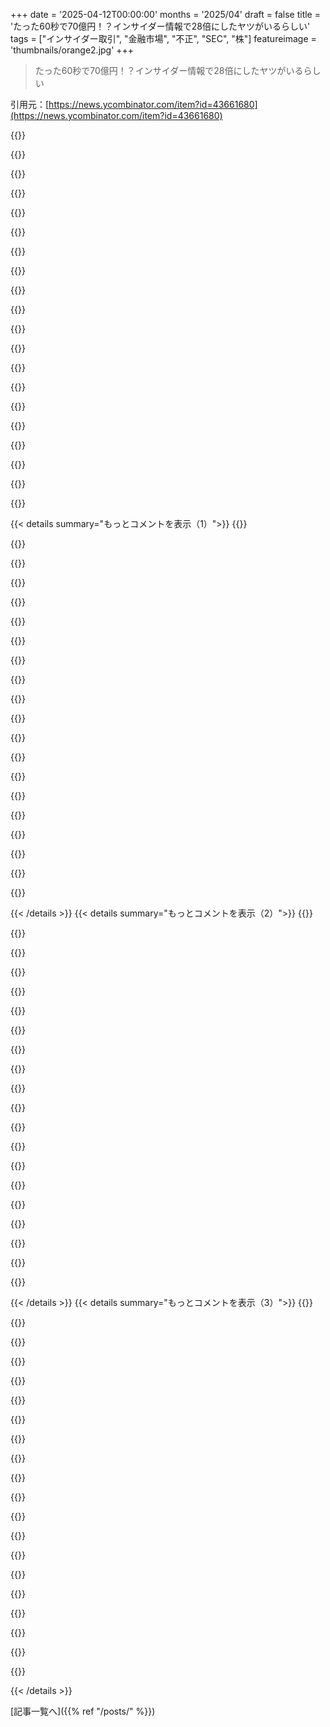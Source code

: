 +++
date = '2025-04-12T00:00:00'
months = '2025/04'
draft = false
title = 'たった60秒で70億円！？インサイダー情報で28倍にしたヤツがいるらしい'
tags = ["インサイダー取引", "金融市場", "不正", "SEC", "株"]
featureimage = 'thumbnails/orange2.jpg'
+++

> たった60秒で70億円！？インサイダー情報で28倍にしたヤツがいるらしい

引用元：[https://news.ycombinator.com/item?id=43661680](https://news.ycombinator.com/item?id=43661680)

{{<matomeQuote body="誰が取引したかなんて分からんし、何を知ってたかも不明だよねー。って、実はみんな知ってるんだよ。SECがCATっていう“株式版XKEYSCORE”を持ってるから。政府が本気出せば、誰が取引したかマジで特定できる。でもさ、インサイダーは“家の中”にいるんじゃない？<br><br>＞“誰が取引したかなんて分からんし、何を知ってたかも不明だよねー。って、実はみんな知ってるんだよ。SECがCATっていう“株式版XKEYSCORE”を持ってるから。政府が本気出せば、誰が取引したかマジで特定できる。でもさ、インサイダーは“家の中”にいるんじゃない？”" userName="hdevalence" createdAt="2025-04-12T06:00:45" color="#ff5733">}}

{{<matomeQuote body="インサイダー取引の調査って、何で決まるんだろ？ 幹部の圧力とか受けないように守られてるもんだと思ってたんだけど。" userName="sebasv_" createdAt="2025-04-12T06:08:59" color="">}}

{{<matomeQuote body="誰が守るんだろ？ 今のアメリカ政府って、めっちゃ広い範囲で行政権力を行使してるじゃん。“独立”してる機関にまで。法律の専門家じゃないけど、裁判所が最終的な判決を下さない限り、行政権力から守られてる人はいないって考えた方がいいかもね。" userName="tdb7893" createdAt="2025-04-12T06:39:50" color="">}}

{{<matomeQuote body="どんな経済システムも、ある程度の妥協が必要だよね。資本主義が腐りきらないように、強い規制が必要不可欠。今は、ガードレールとか交通標識とか、道路の整備員とか、全部取り払われてるのを見てる感じ。ハイウェイパトロールは、ハイウェイ強盗団に取って代わられたし。もっと悪くなってからじゃないと良くならないかも。" userName="mullingitover" createdAt="2025-04-12T06:25:40" color="#45d325">}}

{{<matomeQuote body="誰かが“信頼は効率的だ”ってコメントしてたの最近読んだんだけど、まさにアメリカが、信頼度が高いビジネス環境から低いビジネス環境に退化してるのを目撃してるよね。“信頼度が低いビジネス環境”って、汚職が蔓延してる国のことを指す婉曲表現じゃん。マジで悲しいわ。" userName="consumer451" createdAt="2025-04-12T06:37:30" color="#45d325">}}

{{<matomeQuote body="悲しいだけじゃないよね。信頼度が低いビジネス環境の国が、あんなに莫大な政府の借金を抱えて、自国の通貨が世界の基軸通貨であり続けられると思う？ 色んな意味で、悲しみしかないわ。" userName="rapnie" createdAt="2025-04-12T07:17:22" color="">}}

{{<matomeQuote body="もう手遅れだと思う。数年、いや10年くらいかかるかもしれないけど、USDが基軸通貨じゃなくなるのはマジ。" userName="radicalbyte" createdAt="2025-04-12T07:27:29" color="">}}

{{<matomeQuote body="もはやUSDが基軸通貨である理由がない。だって、アメリカって何も作ってないじゃん。" userName="cft" createdAt="2025-04-12T07:39:35" color="">}}

{{<matomeQuote body="それってアメリカ人だけが得してるってことだよね。その2つが終わるのは、ブラジル人とか中国人とかカナダ人とか、フランス人とか、基本的に他の全ての人にとって良いことだよ。" userName="impossiblefork" createdAt="2025-04-12T07:58:19" color="">}}

{{<matomeQuote body="そうかな？ アメリカ軍が世界の貿易のために平和を保ってる部分もあると思うけど… いつも成功してるわけじゃないけどさ。それって、基軸通貨を持ってて、お金を自由に印刷できるからできること。アメリカはめちゃくちゃ得してる。でも、他の国も恩恵を受けてるんだよね。それがなくなったら、アメリカだけじゃなくて、他の国にも影響があると思うよ。アメリカがダメになることが、他の国にとって良いこととは限らない。" userName="StormChaser_5" createdAt="2025-04-12T08:32:22" color="#785bff">}}

{{<matomeQuote body="マジでそう思わないんだよね。フランスとイギリスだけで貿易ルート守れてた時代もあったし。大した出費じゃないと思うよ。アメリカ以外は、混乱が終われば基本みんな得するし。まあ、クラッシュは避けられないだろうけど、これは今回の件があってもなくても同じだったと思うな。" userName="impossiblefork" createdAt="2025-04-12T11:51:32" color="">}}

{{<matomeQuote body="同意だね。Pax Americanaはアメリカの宿敵にとっても良かったと思う。みんな安定を愛してたんだよ、敵も味方も。それが無くなったからみんな困るんだよ。個人的にはPax Europaの時代が来るのが楽しみ。それが唯一の道だよ。" userName="consumer451" createdAt="2025-04-12T09:36:04" color="#ff33a1">}}

{{<matomeQuote body="ダウン वोटされるの覚悟で言うけど、どうせ焼け野原になるなら言わせてもらうわ。「俺はまだTrumpの方が左翼政府よりマシ」って思ってる有権者が多いと思う。<br>・左翼のwokenessはやりすぎじゃない？俺は直接脅かされてるんだよ。あんな革命的なことする必要あった？まともな奴らがみんなTrumpに投票するように仕向けたよね？もう少し民主的に、白人男性にも譲歩できなかった？譲歩しなかったからTrumpに投票するんだよ？それで左翼は何を得たの？<br>・節約は必要だった。左翼はそれを拒否して、公共事業を増やして、1学期あたり数兆ドルの借金を作った。いつか止めなきゃいけないのに、左翼は止まらないから、国民は公共支出を止めるTrumpに投票するんだよ。Trumpはアメリカを清算する役目を担うんだ。左翼は自分たちで節約しないから、誰かが代わりに節約するんだよ。<br>この動きは左翼への反動なんだよ。左翼は譲歩しない。だから両陣営とも焼け野原政策になる。一体何を得たんだろうね？<br>閉鎖的な左翼は政権を取ったらまた数兆ドルの公共支出を再開すると思う？左翼は実力主義、政府の安定、結婚してる男性、職場の男性、男性の経済的安定に対する直接的な脅威だと思う？左翼は自分たち以外の気持ちを少しも気にしないと思う？" userName="eastbound" createdAt="2025-04-12T08:30:27" color="">}}

{{<matomeQuote body="北欧出身の白人男性として、最近の左翼のせいで、世界の不正は全部俺のせい、民族とか性別とか性的指向が人間を定義するって学んだわ。そりゃあ、今のシステムが自分たちの存在を望ましくないものとして描こうとしてるなら、抗議票を入れる人もいるよね。何十年も逆戻りして、肌の色みたいな外部要因に焦点が戻ってきちゃった。<br>極右とかヘイトは支持しないけど、俺の”種類”に対するヘイトみたいに見えたんだよね。俺は自分で選んだわけじゃないのに。<br>借金ってそんなに悪いものなの？レバレッジ投資みたいなもんじゃない？もしアメリカがもう少し有能なリーダーを選んで、少なくとも今の地位を維持できてたら、借金なんて返さなくてもよかったんじゃない？" userName="slopslop" createdAt="2025-04-12T09:32:01" color="">}}

{{<matomeQuote body="＞I’m responsible for all the world’s injustices and ethnic/gender/sexual preference defines a human.<br>＞あなたはそんなことないから安心して。でも、この藁人形への恨みがあなたの政治観の主な原動力になったら、ほんの少しだけそうなるかもね。" userName="tmcb" createdAt="2025-04-12T10:31:31" color="">}}

{{<matomeQuote body="＞wokeness on the left… I am directly threatened by their program.<br>＞具体的にどんな脅威を感じてるのか、白人男性へのどんな譲歩を求めてるのか教えてくれない？" userName="miramba" createdAt="2025-04-12T09:03:00" color="">}}

{{<matomeQuote body="炭水化物を摂りすぎてる人が医者に「もっと炭水化物を減らすべきだ」って言われたからって、炭水化物を完全に絶つ必要はないんだよ。<br>男性はどの国でも約50%を占めてる。もし権力とか名誉がある地位で男性が過剰に多いなら、それは不均衡があるってことだよ。みんな言い訳を考えるだろうけど、不均衡があることは否定できない。" userName="tmcb" createdAt="2025-04-12T10:24:50" color="">}}

{{<matomeQuote body="これはアイデンティティ政治って言うんだよ。他者をその人口統計学的分類で判断するの。スキルベースとか実力ベースの昇進を”バランス”で置き換えるのは、歴史的な流れとは真逆の人種差別であり性差別だよ。この意見はアメリカの多くの人が抱いてる譲らない立場の一部だよ。この立場はアメリカの公開選挙で何度も負けてる。" userName="mistrial9" createdAt="2025-04-12T14:54:17" color="">}}

{{<matomeQuote body="むしろ逆だよ。必要なスキルと能力を持った他の層の人材が見つからない理由はないと思ってる。そうじゃないなら、そうならない理由があるはずで、現状の不均衡が完璧だと思ってる人は、それに対する合理的な説明が必要だよ。何か説明できる？" userName="tmcb" createdAt="2025-04-12T15:10:52" color="#785bff">}}

{{<matomeQuote body="政府が専業主婦の50%を男性にしろって命令するのかな？他の人も言ってるように、男性を職場や家庭から追い出す（女性に有利な親権とかで）と、ただの無職の暇な男たちが増えて、革命のタネになるだけじゃん？50/50が目標なら、大学の学生とか看護師、教師みたいに男性が少ない場所にもっと男性を増やすように政府が動くべきじゃないの？" userName="klipt" createdAt="2025-04-12T15:25:06" color="">}}

{{< details summary="もっとコメントを表示（1）">}}
{{<matomeQuote body="なんか他のコメントに返信できないんだよね。ごめん、うまく言えなかった。＂働く人々＂って言うべきだった。女性の問題として捉えたのは、あなたがその解決策として男性に場所を譲らせるって言ったから。<br>Re: 男性の問題を持ち出すのがタブー視されてる件だけど、それは言葉の問題かもね。「男VS女」みたいに言うと、みんな引いちゃう。「ほら、大学に行けるはずの優秀な若者が、不景気だからって仕事を探してるんだ」みたいに言えば、耳を傾けてくれるかも。<br>編集：もしかしたら「EKSUSE MEE？？？なんで女性じゃないの？？？」って言われるかもね。ムカつくけど、彼らは正しいのかな？そう思うなら認めればいいし、そう思わないなら、もっと詳しく教えてほしい。それが政治ってもんでしょ。" userName="tmcb" createdAt="2025-04-12T16:03:03" color="">}}

{{<matomeQuote body="具体的な例を見てみよう。<br>＞https://pmc.ncbi.nlm.nih.gov/articles/PMC3175099/#S12title＂<br>男性の家庭内暴力被害者の約40%が、自分が加害者だと訴えられてるんだって。偶然だと思うけど、家庭内暴力に関する連邦法は「Violence Against Women Act（女性に対する暴力防止法）」って名前で、男性が被害者になり得ないっていう偏見を助長してる。<br>どうすれば左派の人たちに嫌われずに、男性被害者の状況を改善できる？「消防士」って言うのが性差別だって言う人たちが、この法律の名前は性差別じゃないって言うんだから。" userName="klipt" createdAt="2025-04-12T16:16:43" color="#ff33a1">}}

{{<matomeQuote body="人文科学の研究助成金を打ち切るとか脅したらダメだよ。そうしないと、こんな研究ができなくなっちゃうからね…って話が逸れた。<br>「Violence Against Women Act」は1994年のもの。当時の統計では、家庭内暴力の被害者は女性の方が圧倒的に多かった。最近の統計を探したけど、これはとても深刻な問題だから、もっと慎重に扱うべきだね。だからこそ、これを「男VS女」の争いの道具として使うべきじゃないと思うんだ。問題を解決したいのか、それとも政敵を攻撃する武器として使いたいのか？" userName="tmcb" createdAt="2025-04-12T16:44:12" color="">}}

{{<matomeQuote body="労働災害のほとんどは男性に起こるけど、「男性のための労働安全法」なんて作ったら、きっと性差別だって言うでしょ。男性の暴力被害者を保護しない法律は、同じように性差別だよ。<br>ダブルスタンダードが目に見えてる。左派は明らかに「女性の利益」を優先する政党だって認めて、男性の票を諦めたら？" userName="klipt" createdAt="2025-04-12T17:50:19" color="">}}

{{<matomeQuote body="労働安全衛生法（OSH Act）は1970年に制定されたんだね。なんで「男性のための」って名前じゃないんだろう？<br>めんどくさいから、これが一番いいグラフかな。<br>＞https://fitsmallbusiness.com/wp-content/uploads/2021/04/Info...＂<br>この政策はとても効果的で、1972年から2019年の間に70%も減少してる。<br>もっと減らせる？たぶんね。<br>もし、男性が不均衡に直面している問題に対処して、さらに減少させるような法律ができたとしても、私は反対しないよ。（個人的には「No More Balls Stuck in the Cogs Act（歯車にボールが挟まるのをなくす法律）」を支持するよ）。" userName="tmcb" createdAt="2025-04-12T18:09:27" color="#ff5c5c">}}

{{<matomeQuote body="トランプと実力主義？正気かよ。ヘグセスって、妻に暴力を振るったりアルコール依存症のTV司会者が、世界最強の軍隊を率いるべきだって？ブレット・カバノーって、ほぼ間違いなくあの女性を襲った男を、最高裁判事に無理やりねじ込むのか？（FBIの捜査も阻止して）。お前らは、そういう欠点を言い訳するんだろ？<br>正直、このスレッドは、一部の白人男性の弱くて脆いエゴを露呈したね。お前らの仲間はずっと楽をしてきたんだ。まあ、お前らを「敵」にしたレトリックはマジでクソだけど（世界一の大金持ちの心を毒したくらいだし）、甘やかすとでも思った？<br>ハハ、世界全体（白人）で真実和解委員会を開いて、男性が自分たちの特権について話し合って、平等な世界にするために何を変えられるか議論すべきかもね。（白人だけじゃなくて、世界中の男性が暴政を敷いてきたんだから。でも、それって抑圧すべきじゃない動物的な本能なのかも）。でも、「委員会」があっても、弱いエゴを持つ人たちは自分たちへの暴政だって騒ぐだろうね。まるで州が南北戦争を教育から隠したり、構造的な人種差別や「クリティカル・レース・セオリー」について議論することさえ許さないのと同じだ。（あーあ、これで君を刺激しちゃったらごめんね。もし君をからかうなら、今すぐスノーフレークって呼ぶよ）。" userName="netsharc" createdAt="2025-04-12T10:11:10" color="">}}

{{<matomeQuote body="うちの妻は、最高裁判事が全員女性になったら、フェミニズムが成功したってわかるって言うんだ。俺は、軍隊が全員女性になったら、フェミニズムが成功したってわかるって言うよ。" userName="afpx" createdAt="2025-04-12T13:38:47" color="">}}

{{<matomeQuote body="どこの左派の話をしてるんだ？アメリカの民主党は、アメリカ国外から見ればネオリベだよ。「左派」って呼ぶのは、アメリカの社会がどれだけ妄想に取り憑かれてるかを示してるだけだ…" userName="master-lincoln" createdAt="2025-04-12T09:05:16" color="">}}

{{<matomeQuote body="「強力な規制」って何を意味するかによるね。法律に書いてある規制は、その通りに執行されるべきだ。その意味では同意する。でも、法律に書いてある規制をすべて維持する必要があるとは限らない。<br>例えば、インサイダー取引を合法化するのは全然ありだよ。（実際、アメリカのインサイダー取引の定義は、フランスで使われているものとは大きく異なる。だから、アメリカで長年合法だったことが、フランスでは違法だったとしても、経済が崩壊することはない。）<br>一部の規制だけを、行政の気まぐれで施行したりしなかったりするのは、理想的とは言えないね。" userName="eru" createdAt="2025-04-12T06:35:19" color="">}}

{{<matomeQuote body="これからもっと悪くなるかもね。大事なのは、絶対に良くなるって保証はないってこと。人間って“正義”とか“繁栄”に向かってるって思いがちだけど、それって傲慢かもよ。Stalin/Leninが勝ってたかもしれないし、HitlerやNapoleonだってありえたんだから。マジで悪くなる可能性もある。" userName="delusional" createdAt="2025-04-12T07:27:50" color="">}}

{{<matomeQuote body="抑圧とか腐敗ってマジ金かかるんだよね。そういうシステムは長期的には競争力ないと思うな。" userName="johanvts" createdAt="2025-04-12T07:38:20" color="">}}

{{<matomeQuote body="資本主義がマジでうまくいくのは、たった一つのルール、つまり完全な透明性がある場合なんだよね。だって、古典的な自由市場競争の定義に従えば、消費者はすべての製品について完璧な知識を持ってて、製品はめっちゃ似てて…みたいな感じじゃん？White Houseの誰かがインサイダー取引したって別に良くね？透明なシステムなら、みんながすべての取引を追跡して、何かヤバいことが起きてるって気づいて、それに対応できるじゃん。" userName="Almondsetat" createdAt="2025-04-12T09:01:13" color="#38d3d3">}}

{{<matomeQuote body="領収書は4年くらい保管して、政府が変わって1分後に話すんだ。次の選挙よりもずっと前に終わらせる。" userName="richardw" createdAt="2025-04-12T06:20:13" color="">}}

{{<matomeQuote body="運が良ければ、議会が変わる2年後まで待つだけで済むかもね。" userName="eru" createdAt="2025-04-12T06:35:43" color="">}}

{{<matomeQuote body="選挙があるって決めつけるのは大胆だね。何か緊急事態、本物でも偽物でも自作自演でもいいんだけど、起きて『いやー、国家の危機が終わるまで選挙は無理っしょ』ってなるだけじゃん。" userName="mattkevan" createdAt="2025-04-12T08:01:56" color="">}}

{{<matomeQuote body="それってUkraineみたいな？" userName="koolba" createdAt="2025-04-12T08:15:11" color="">}}

{{<matomeQuote body="あいつら文字通り命かけて戦ってんだぞ。戦時中に選挙なんて誰もしたくないだろ、特に投票所が標的になるからね。MAGAの言い分はやめとけ。" userName="multjoy" createdAt="2025-04-12T08:25:46" color="">}}

{{<matomeQuote body="徴兵された人たちは反対するかもね。平和的な解決策を追求するリーダーを望んでるかも、脱走兵の多さがそれを裏付けてるし。" userName="thatcat" createdAt="2025-04-12T11:31:50" color="">}}

{{<matomeQuote body="もしかしたらTrumpの友達かもね。Pelosiの友達かも。議員本人かも！『ルールはあなたのため、私のためじゃない』ってね。" userName="jwilber" createdAt="2025-04-12T06:53:34" color="#38d3d3">}}

{{<matomeQuote body="404 Mediaが月曜日に記事にしてたよ[1]。中国以外のすべての国に対する関税が90日間停止されるってニュース。<br>公式発表の数日前に公開されたんだってさ。<br>つまり誰かが、他の誰よりも先に何かを知ってたってことだね。<br>[1] https://www.404media.co/benzinga-news-service-that-falsely-r..." userName="ctippett" createdAt="2025-04-12T06:39:05" color="#ff33a1">}}


{{< /details >}}
{{< details summary="もっとコメントを表示（2）">}}
{{<matomeQuote body="うまい隠蔽工作だな。無名の小さなメディアを通じて噂を広める（他の噂と一緒に）。<br>で、もし質問されたら、そこで聞いたって言えばいい。" userName="w10-1" createdAt="2025-04-12T07:52:17" color="">}}

{{<matomeQuote body="Benzingaは全然小さなメディアじゃないよ。Interactive Brokersとか、ニュースを顧客に配信してる取引プラットフォームも結構ある。" userName="tirant" createdAt="2025-04-12T08:28:51" color="#ff5c5c">}}

{{<matomeQuote body="Benzingaには40人くらいのライターがいるんじゃないかな。<br>他のプラットフォームにも配信してるし。<br>リアルタイムのウェブトラフィックとか、tickerのデータとかをヘッジファンドに売って、彼らがその情報で取引するんだよ。" userName="tradethedelta" createdAt="2025-04-13T02:00:25" color="#ff5c5c">}}

{{<matomeQuote body="こういう取引は、個別の株のニュースが出る前に結構頻繁にあるんだよね。<br>SECのインサイダー取引の事例を調べてみて。<br>オプション取引だと、市場が同じように動いてない限り、かなり明白だよ。<br>オプションの売り手は怪しいと思ったら報告するし。<br>問題は、SECもDOJもこれを追求する気がないみたいだってこと。" userName="Quarrel" createdAt="2025-04-12T06:17:01" color="#785bff">}}

{{<matomeQuote body="＞こういう取引は結構頻繁にある<br>この記事では、政府発表のニュースが出る前に、これほどの規模の急騰は珍しいってことが示されてるんじゃない？<br>取引の”種類”はどうでもよくて、リスクが高いから通常は取引量が少ないってこと。" userName="w10-1" createdAt="2025-04-12T07:55:32" color="">}}

{{<matomeQuote body="＞この記事では、これほどの規模の急騰は珍しいってことが示されてる<br>そんなことないよ。もし本当に珍しいなら、ニュースが出る前に市場が反応してるはず。" userName="dist-epoch" createdAt="2025-04-12T11:53:23" color="">}}

{{<matomeQuote body="主要な指数で起こるのは珍しいってこと。<br>個別の株ではよくあるけど、主要なニュースを動かすような人たちはリークしないし、もししたら徹底的に調査されるよ。<br>もしJerome Powellが予想外に利下げを発表する20分前にこれが起こったらどうなる？" userName="Quarrel" createdAt="2025-04-12T12:31:31" color="#45d325">}}

{{<matomeQuote body="＞オプションだけじゃない。午後1時1分ESTに、SPY株自体の取引量も急増した。その1分間で約275万株が買われた。<br>これは普通のことで、マーケットメーカーが250万ドルのコールオプションを売った後のヘッジだよ。<br>計算は合うよ。85セントなら294万のコールオプション。9ドル上ならデルタは1以下だから、デルタをヘッジするには200万株以上買う必要があるだろうね。残りの275万株は通常のSPY取引。" userName="misja111" createdAt="2025-04-12T13:25:20" color="#785bff">}}

{{<matomeQuote body="この記事は怒りを煽るのが目的だよ。HNはそれに乗っかってるけど想定内。<br>論理に長けてる人たちも、バイアスには弱いんだよね。<br>煙は出てるけど、証拠はまだない。<br>もっと詳細が必要だよ：<br>・ファンドか個人か？<br>・トレーダーは普段からこういう取引をするのか？<br>SPYでデイトレしてて、データもたくさんあるから、そう思う。<br>俺の予想は、トレーダーが普段から少額の取引をしてて、市場のボラティリティと、関税解除のフェイクニュースで、急反発する確率が高いと判断したんじゃないかな。" userName="Shocka1" createdAt="2025-04-15T14:22:43" color="">}}

{{<matomeQuote body="数年前、アメリカは中国を「為替操作国」ってレッテル貼りしたよね。この調子でアメリカ経済の pump and dumping を繰り返してたら、そのうち世界中から同じように見なされて、アメリカ国債とか米ドルが基軸通貨としての地位を失うかもね。こんなことしてたら不安定すぎるもん。そうなったとき、トランプがそれを戦争の口実に使わないといいけど。" userName="testing22321" createdAt="2025-04-12T12:25:38" color="">}}

{{<matomeQuote body="自分たちが長年やってきたことを考えると、ずいぶんと偽善的だよね。" userName="EasyMark" createdAt="2025-04-13T19:01:18" color="">}}

{{<matomeQuote body="空母打撃群が2つも展開して、B2爆撃機もディエゴ・ガルシアに移動したんだって。どうなることやら。" userName="sorokod" createdAt="2025-04-12T13:06:35" color="">}}

{{<matomeQuote body="インサイダー取引の全貌を示す追跡記事があったよ。<br>＞前の投稿では、250万ドルのオプションポジションが1時間以内に7000万ドルに変わった例を取り上げたけど、それだけじゃ全体像を見誤る可能性がある。<br>＞実際には、広範囲な活動が見られたんだ。多数の熟練したトレーダーが、SPYの複数のストライク価格（$504、$505、$507、$509）に慎重にポジションを配置し、QQQでも同様の取引が行われた。<br>＞パターンは単一の取引やストライク価格に限定されず、ニュースが流れる前の重要な30分間に確立された、組織的なポジションの波だった。<br>＞まるで宝くじの抽選直前に、特定の数字の組み合わせの宝くじを何千枚も購入するようなものだ。<br>https://data-and-politics.ghost.io/this-is-what-insider-trad…" userName="mentalgear" createdAt="2025-04-12T06:39:21" color="#45d325">}}

{{<matomeQuote body="MAGAの支持者は、こんなこと許せるの？これって原則に対する裏切り行為だよ。まるで”Main Street”の時代が来るとか言ってたのが嘘みたいだ。<br>https://x.com/SecScottBessent/status/1910000578198986822" userName="qwertox" createdAt="2025-04-12T08:46:32" color="#785bff">}}

{{<matomeQuote body="これって、議員たちが何十年もやってきたことと本質的に何か違うの？インサイダー取引とか汚職とか、全部当たり前になっちゃってるじゃん。" userName="tomp" createdAt="2025-04-12T19:04:37" color="#ff5733">}}

{{<matomeQuote body="そもそも、連中がそんなこと耳にすると思ってんの？笑" userName="barbazoo" createdAt="2025-04-12T14:59:52" color="">}}

{{<matomeQuote body="＞MAGAの支持者は、こんなこと許せるの？<br>一時的に恥をかいているだけの億万長者だと思ってるんじゃない？" userName="bregma" createdAt="2025-04-12T11:15:07" color="">}}

{{<matomeQuote body="中国との“deal”が成立したら、今回よりもっとヤバいこと(100倍規模!?)が起きるんじゃないかなーって想像しちゃう。" userName="ojbyrne" createdAt="2025-04-12T06:00:14" color="">}}

{{<matomeQuote body="この記事に足りないのは、こういうデカい賭けがどれくらいの頻度で起こるかって情報だよね。2008年と2009年のデータしかないし。筆者の言うことはわかるけど、こんなデカい賭け、特に0DTEs(2008年には存在しなかったと思うけど)がマジでレアだって証拠がもっと欲しいな。" userName="TheAlchemist" createdAt="2025-04-12T09:16:51" color="">}}

{{<matomeQuote body="驚くのは、共和国がどれだけあっけなく、簡単に、そして安価に解体されたかってことと、権力側からの抵抗がほとんどなかったことだよね。<br>Trump v．United States[1]で、選ばれてない党派が勝手に大統領免責を捏造したのが頂点。つまり、法的な影響はマジでゼロ。たとえあったとしても、取り締まる機関は弱体化させられたり、腰巾着がトップに据えられたりしてる。<br>これが今のkleptocracyってやつ。誰も助けに来ない。野党(民主党)は、アメリカ帝国主義を守る方が選挙で勝つよりも大事な、無力な操り人形。<br>状況は悪化する一方だろうね。<br>[1]: https://en．wikipedia．org/wiki/Trump_v．_United_States" userName="jmyeet" createdAt="2025-04-12T06:26:37" color="#38d3d3">}}


{{< /details >}}
{{< details summary="もっとコメントを表示（3）">}}
{{<matomeQuote body="ほんとそれなー。誰も助けてくれないよね。<br>立ち上がって行動するのは、普通の市民だけだ。" userName="kilroy123" createdAt="2025-04-12T06:55:26" color="">}}

{{<matomeQuote body="この記事も参考になるかも:<br>＞This Is What Insider Trading Looks Like”<br>https://data-and-politics．ghost．io/this-is-what-insider-trad…" userName="boshomi" createdAt="2025-04-12T09:09:34" color="">}}

{{<matomeQuote body="表に出てるのは、図々しいかマヌケなやつらだけだよ。インサイダー情報をこっそり買って、時間をかけてばら撒く奴らのことは、絶対にバレない。" userName="torginus" createdAt="2025-04-12T06:21:56" color="">}}

{{<matomeQuote body="フランス人研究者の入国拒否の話なら、それはフェイクニュースだよ。<br>＞問題のフランス人研究者は、Los Alamos National Laboratoryの機密情報を許可なく持ち出し、それを隠蔽しようとしたことを認めてる。<br>＞政治的な信念に基づく排除って主張は、明らかに嘘だ。<br>https://www．snopes．com/news/2025/03/20/french-researcher-den…" userName="anonfordays" createdAt="2025-04-12T21:24:47" color="#ff5733">}}

{{<matomeQuote body="書類はちゃんと準備しといた方がいいよ。ただ飛行機に乗せられて送り返されるだけじゃなくて、最近は手錠をかけられてICEの施設に数日から数週間ぶち込まれるケースも多いからね。<br>https://www．usatoday．com/story/news/nation/2025/04/12/ice-to…<br>https://beatofhawaii．com/why-these-hawaii-travelers-were-jai…" userName="EasyMark" createdAt="2025-04-13T19:03:14" color="#785bff">}}

{{<matomeQuote body="アメリカに来る人って、なんか当然みたいな態度多くね？まるで自分の存在がプレゼントで、無条件に入国できるのが当たり前みたいな。ここ何十年も、みんなUSの税関とか移民局をナメてたんだよ。それが今、アメリカが韓国とか日本とかイスラエルとかスイスとかベトナム並みに移民法を厳しくしたら、みんな文句タラタラ。おかわり自由じゃなくなったんだよ。昔そうだったからって、おかわりが当然だと思わないで。" userName="anonfordays" createdAt="2025-04-13T20:01:41" color="">}}

{{<matomeQuote body="「入国拒否」って、ちょっと婉曲表現すぎない？もしかしたら、<br>・いつまで経っても釈放されず、何が悪いのかも教えてもらえない<br>・裸にされて冷たい水ぶっかけられる<br>・もっとヤバいこと…その日の状況次第だけど<br>ってこともあり得るんだぜ？<br>「自分は欧米出身で肌の色も白いから大丈夫」とか思ってたら大間違い。最近の例を見ればわかるっての¹。ICEは今や国境で「違法な思想」まで取り締まろうとしてるみたいだし²。<br>こういう恣意的な逮捕とか、法の支配を無視して忠誠心を重視するやり方は、マジで独裁国家みたい。世界はもう、アメリカに全部賭けるのはやめた方がいいかもね。<br>¹: ドイツ、2025年2月 – 旅行者が16日間拘束され、理由もわからず強制送還。https://www.cbsnews.com/news/us-immigration-detaining-europe...<br>UK、2025年3月 – バックパッカーがカナダ国境で3週間拘束、起訴なし。https://www.theguardian.com/us-news/2025/mar/22/tourism-trum...<br>ドイツ、2025年3月 – ビザ免除プログラムで入国した人が45日間拘束、理由は不明。https://www.pbs.org/newshour/world/u-s-detention-of-european...<br>カナダ、2025年3月 – 有効なビザを持った女性が国境で12日間拘束。https://www.cbsnews.com/news/us-immigration-detaining-europe...<br>UK、2025年3月 – パンクバンドがLAXで入国拒否、拘束。https://www.theguardian.com/us-news/2025/mar/22/tourism-trum...<br>ドイツ、2025年3月 – グリーンカード保持者がボストン空港で拘束。https://www.theguardian.com/us-news/2025/mar/22/tourism-trum...<br>複数、2025年3月 – ICEがニューメキシコ州で48人を逮捕、原因/詳細は不明。https://www.newyorker.com/news/the-lede/the-mystery-of-ices-...<br>²: ICEが最近、「ヤバい」マーケティング写真を投稿。https://www.newsweek.com/ice-illegal-ideas-border-security-s..." userName="atoav" createdAt="2025-04-12T08:38:33" color="#38d3d3">}}

{{<matomeQuote body="いやいや、メディアに出てこない闇のケースも結構あるんだって。例えば、150万円のクルーズ旅行を予約してた人が、フライトの乗り継ぎが「普通じゃない」って理由で入国拒否された話読んだわ。オーストラリアから来てて、アジア経由が一番安かったからそうしたらしい。不当に拘束されたわけじゃないけど、理由もなく入国拒否される人って、拘束される人よりずっと多いはず。<br>観光業が盛んな国で育ったから言えるけど、観光客に来てほしいなら、おもてなしが一番大事。狂った王様みたいなリーダーが「お前らタダ乗りだ」とか言って、ナポレオンの言葉を引用して「国を救う者は法を犯さない」とか言い出すような国には、自分の権利が守られるか不安になるって。<br>今の政権は、アメリカ国民じゃない人には敵意むき出しって感じ。アメリカにお金落としに来るだけなのに。おまけに、警察とかTSAとかの監督もなってないから、アメリカの魅力がどんどんなくなってるんだよ。<br>誤解しないでほしいけど、アメリカは面白い国だと思うよ。でもヨーロッパに住んでるから、もっとフレンドリーで、政治も安定してる国がたくさんあるからね。" userName="atoav" createdAt="2025-04-13T15:57:03" color="">}}

{{<matomeQuote body="この取引の反対側、つまりペイアウトしなかったオプションがどれだけあったのか知りたいな。<br>インサイダー情報なしに、たまたま市場を動かすような出来事とタイミングが合ったオプションを買う人もいるんだよ。<br>9/11を見てみろよ。飛行機が衝突する直前に、大儲けした取引がいくつかあっただろ。SECは調査したけど、インサイダー情報の証拠は見つからなかった。" userName="refurb" createdAt="2025-04-12T07:49:25" color="">}}

{{<matomeQuote body="どうやったら誰が取引したかわからないなんてことあるんだ？口座は全部登録されてるんじゃないの？KYCとかあるでしょ？最低でも、口座にお金を出し入れするだろ…。<br>スダフェド買うのに3つもIDいるのに、何百万ドルも取引する「透明人間」がいるってマジ？" userName="methods21" createdAt="2025-04-16T18:20:34" color="">}}

{{<matomeQuote body="この取引で損した人は誰？っていうか、間接的にこのラッキーなギャンブラーたちにお金を払ったのは誰？" userName="edweis" createdAt="2025-04-12T07:31:28" color="">}}

{{<matomeQuote body="間接的にはみんなだよ。インサイダーじゃない他の投資家とか、年金基金とか、普通の退職者とか。" userName="mikelitoris" createdAt="2025-04-12T08:02:19" color="">}}

{{<matomeQuote body="ETFを持ってて、オプションを売った人たち。もしオプションを売ってなかったら、価値が上がって儲かったはずなのに、代わりに250万ドルもらっただけ。<br>もし株価が横ばいとか下がってたら、250万ドルはそのままだったけどね。<br>ここまで正確だと、犯罪っぽいよね。だって、公になってない情報で取引するのは違法じゃん。" userName="procaryote" createdAt="2025-04-12T08:04:41" color="#785bff">}}

{{<matomeQuote body="オプション契約を結ぶのに、必ずしも原資産を持ってなくてもいいんだよ。株を持ってるのは、ヘッジのため。<br>株を持ってるのは、カバードコールっていう、リスクの低い戦略なんだ。" userName="koolba" createdAt="2025-04-12T08:23:18" color="">}}

{{<matomeQuote body="このオプションはOTMだったから、売却でも利益を得た（たぶん）。利益は上限付きってことだね。" userName="michaelsshaw" createdAt="2025-04-12T08:14:00" color="">}}

{{<matomeQuote body="誰が損したかって？　それはコールオプションをショートしてたマーケットメーカーか、コールを売った他の参加者だね。後者が多いんじゃないかな。MMはポジションのヘッジがうまいけど、対応しきれなかったやつもいるだろうね。" userName="quickthrowman" createdAt="2025-04-12T16:58:00" color="#38d3d3">}}

{{<matomeQuote body="誰が損したかって？　言うのは難しいね。だって、あのコールの購入は市場を特に動かしたわけじゃなく、コールオプションの売りのための流動性を提供しただけだから。<br>コールをショートした人は契約で儲けたけど、発表の瞬間にはどうせ損してたと思うよ。" userName="tirant" createdAt="2025-04-12T08:35:57" color="">}}

{{<matomeQuote body="長期的には、これは市場への信頼を大きく損なうから、アメリカの取引所に何か関わってる多くの人に悪影響があるだろうね。" userName="roflyear" createdAt="2025-04-12T16:59:27" color="#ff33a1">}}

{{<matomeQuote body="貧乏人だよ。いつも貧乏人さ。" userName="naught0" createdAt="2025-04-12T08:01:25" color="">}}

{{<matomeQuote body="こういう情報、マジで憂鬱になるわ。" userName="qwertox" createdAt="2025-04-12T08:36:26" color="">}}


{{< /details >}}


[記事一覧へ]({{% ref "/posts/" %}})
